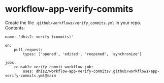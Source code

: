 # workflow-app-verify-commits

Create the file `.github/workflows/verify_commits.yml` in your repo. Contents:

```
name: 'dhis2: verify (commits)'

on:
    pull_request:
        types: ['opened', 'edited', 'reopened', 'synchronize']

jobs:
    reusable_verify_commit_workflow_job:
        uses: dhis2/workflow-app-verify-commits/.github/workflows/app-verify-commits.yml@main
```
